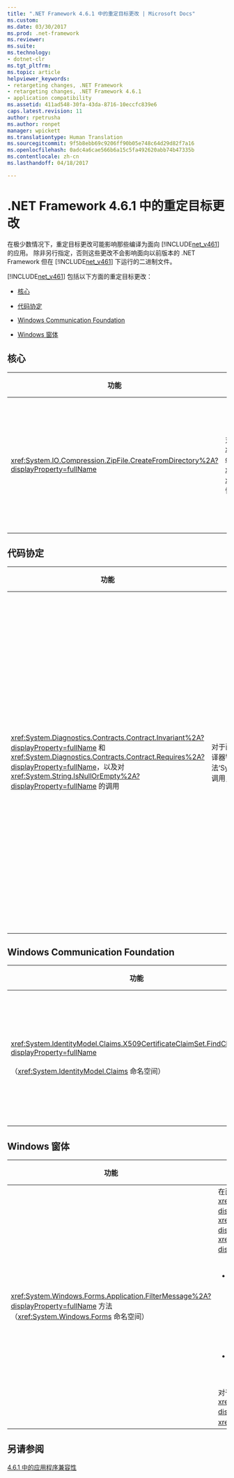 ```yaml
---
title: ".NET Framework 4.6.1 中的重定目标更改 | Microsoft Docs"
ms.custom: 
ms.date: 03/30/2017
ms.prod: .net-framework
ms.reviewer: 
ms.suite: 
ms.technology:
- dotnet-clr
ms.tgt_pltfrm: 
ms.topic: article
helpviewer_keywords:
- retargeting changes, .NET Framework
- retargeting changes, .NET Framework 4.6.1
- application compatibility
ms.assetid: 411ad548-30fa-43da-8716-10eccfc839e6
caps.latest.revision: 11
author: rpetrusha
ms.author: ronpet
manager: wpickett
ms.translationtype: Human Translation
ms.sourcegitcommit: 9f5b8ebb69c9206ff90b05e748c64d29d82f7a16
ms.openlocfilehash: 0adc4a6cae566b6a15c5fa492620abb74b47335b
ms.contentlocale: zh-cn
ms.lasthandoff: 04/18/2017

---
```

# <a name="retargeting-changes-in-the-net-framework-461"></a>.NET Framework 4.6.1 中的重定目标更改
在极少数情况下，重定目标更改可能影响那些编译为面向 [!INCLUDE[net_v461](../../../includes/net-v461-md.md)] 的应用。 除非另行指定，否则这些更改不会影响面向以前版本的 .NET Framework 但在 [!INCLUDE[net_v461](../../../includes/net-v461-md.md)] 下运行的二进制文件。  
  
 [!INCLUDE[net_v461](../../../includes/net-v461-md.md)] 包括以下方面的重定目标更改：  
  
-   [核心](#Core)  
  
-   [代码协定](#Contracts)  
  
-   [Windows Communication Foundation](#WCF)  
  
-   [Windows 窗体](#WinForms)  
  
<a name="Core"></a>   
## <a name="core"></a>核心  
  
|功能|更改|影响|范围|  
|-------------|------------|------------|-----------|  
|<xref:System.IO.Compression.ZipFile.CreateFromDirectory%2A?displayProperty=fullName>|对于面向 [!INCLUDE[net_v461](../../../includes/net-v461-md.md)] 及更高版本的应用，在通过重载 <xref:System.IO.Compression.ZipFile.CreateFromDirectory%2A?displayProperty=fullName> 方法创建的 <xref:System.IO.Compression.ZipArchiveEntry> 对象的 <xref:System.IO.Compression.ZipArchiveEntry.FullName%2A> 属性中，路径分隔符已从反斜杠（“\\”）更改为正斜杠（“/”）。|该更改使 .NET 实现遵循 [.ZIP 文件格式规范](https://pkware.cachefly.net/webdocs/casestudies/APPNOTE.TXT)的 4.4.17.1 部分，还允许 .ZIP 存档在非 Windows 系统上进行解压缩。<br /><br /> 不过，面向 [!INCLUDE[net_v461](../../../includes/net-v461-md.md)] 及更高版本的应用可以选择退出此行为。 有关详细信息，请参阅[缓解：ZipArchiveEntry.FullName 路径分隔符](../../../docs/framework/migration-guide/mitigation-ziparchiveentry-fullname-path-separator.md)。|边缘|  
  
<a name="Contracts"></a>   
## <a name="code-contracts"></a>代码协定  
  
|功能|更改|影响|范围|  
|-------------|------------|------------|-----------|  
|<xref:System.Diagnostics.Contracts.Contract.Invariant%2A?displayProperty=fullName> 和 <xref:System.Diagnostics.Contracts.Contract.Requires%2A?displayProperty=fullName>，以及对 <xref:System.String.IsNullOrEmpty%2A?displayProperty=fullName> 的调用|对于面向 .NET Framework 4.6.1 的应用，重写器会发出编译器警告 CC1036：“检测到对方法‘System.String.IsNullOrWhiteSpace(System.String)’的调用，方法中未带 [Pure]...”|这是编译器警告，不是编译器错误。<br /><br /> 此行为在 [GitHub 问题 #339](https://github.com/Microsoft/CodeContracts/issues/339) 中已得到解决。 若要去除此警告，可以从 [GitHub](https://github.com/Microsoft/CodeContracts/blob/master/README.md) 下载并编译代码协定工具的已更新版本的源代码。 可在页面底部找到下载信息。|次要|  
  
<a name="WCF"></a>   
## <a name="windows-communication-foundation"></a>Windows Communication Foundation  
  
|功能|更改|影响|范围|  
|-------------|------------|------------|-----------|  
|<xref:System.IdentityModel.Claims.X509CertificateClaimSet.FindClaims%2A?displayProperty=fullName><br /><br /> （<xref:System.IdentityModel.Claims> 命名空间）|在面向 [!INCLUDE[net_v461](../../../includes/net-v461-md.md)] 的应用中，如果从其 SAN 字段中具有多个 DNS 条目的证书初始化 X509 声明集，<xref:System.IdentityModel.Claims.X509CertificateClaimSet.FindClaims%2A> 方法会尝试将 `claimType` 自变量与所有 DNS 条目进行匹配。<br /><br /> 对于面向 .NET Framework 先前版本的应用，<xref:System.IdentityModel.Claims.X509CertificateClaimSet.FindClaims%2A> 方法会尝试仅将 `claimType` 自变量与最后一个 DNS 条目进行匹配。|此更改会影响面向 [!INCLUDE[net_v461](../../../includes/net-v461-md.md)] 的所有应用。 面向 .NET framework 先前版本的应用不受影响。<br /><br /> 不过，面向 [!INCLUDE[net_v461](../../../includes/net-v461-md.md)] 的应用可以选择退出此行为。 此外，面向 .NET Framework 先前版本但在 [!INCLUDE[net_v461](../../../includes/net-v461-md.md)] 下运行的应用可以选择加入此行为。 有关详细信息，请参阅[缓解：X509CertificateClaimSet.FindClaims 方法](../../../docs/framework/migration-guide/mitigation-x509certificateclaimset-findclaims-method.md)。|次要|  
  
<a name="WinForms"></a>   
## <a name="windows-forms"></a>Windows 窗体  
  
|功能|更改|影响|范围|  
|-------------|------------|------------|-----------|  
|<xref:System.Windows.Forms.Application.FilterMessage%2A?displayProperty=fullName> 方法（<xref:System.Windows.Forms> 命名空间）|在面向 [!INCLUDE[net_v461](../../../includes/net-v461-md.md)] 的 Windows 窗体应用中，如果 <xref:System.Windows.Forms.IMessageFilter.PreFilterMessage%2A?displayProperty=fullName> 实现满足以下要求，则在调用 <xref:System.Windows.Forms.Application.FilterMessage%2A?displayProperty=fullName> 方法时，自定义 <xref:System.Windows.Forms.IMessageFilter.PreFilterMessage%2A?displayProperty=fullName> 实现可以安全地筛选消息：<br /><br /> <ul><li>执行下列一项或两项操作：<br /><br /> <ul><li>通过调用 <xref:System.Windows.Forms.Application.AddMessageFilter%2A> 方法添加消息筛选器。</li><li>通过调用 <xref:System.Windows.Forms.Application.RemoveMessageFilter%2A> 方法删除消息筛选器。 方法。</li></ul></li><li>**以及**通过调用 <xref:System.Windows.Forms.Application.DoEvents%2A?displayProperty=fullName> 方法抽取消息。</li></ul><br /> 对于面向 .NET Framework 先前版本的 Windows 窗体应用中的此类实现，调用 <xref:System.Windows.Forms.Application.FilterMessage%2A?displayProperty=fullName> 方法时，在某些情况下会引发 <xref:System.IndexOutOfRangeException> 异常|此更改会影响面向 [!INCLUDE[net_v461](../../../includes/net-v461-md.md)] 的所有应用。 面向 .NET framework 先前版本的应用不受影响。<br /><br /> 不过，面向 [!INCLUDE[net_v461](../../../includes/net-v461-md.md)] 的应用可以选择退出此行为。 此外，面向 .NET Framework 先前版本但在 [!INCLUDE[net_v461](../../../includes/net-v461-md.md)] 下运行的应用可以选择加入此行为。 有关详细信息，请参阅[缓解：自定义 IMessageFilter.PreFilterMessage 实现](../../../docs/framework/migration-guide/mitigation-custom-imessagefilter-prefiltermessage-implementations.md)。|边缘|  
  
## <a name="see-also"></a>另请参阅  
 [4.6.1 中的应用程序兼容性](../../../docs/framework/migration-guide/application-compatibility-in-the-net-framework-4-6-1.md)
